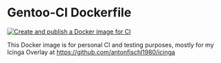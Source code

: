 # Gentoo-CI Dockerfile
[![Create and publish a Docker image for CI](https://github.com/antonfischl1980/gentoo-ci/actions/workflows/publish-gentoo-ci-docker.yml/badge.svg)](https://github.com/antonfischl1980/gentoo-ci/actions/workflows/publish-gentoo-ci-docker.yml)

This Docker image is for personal CI and testing purposes, mostly for my Icinga Overlay at https://github.com/antonfischl1980/icinga

